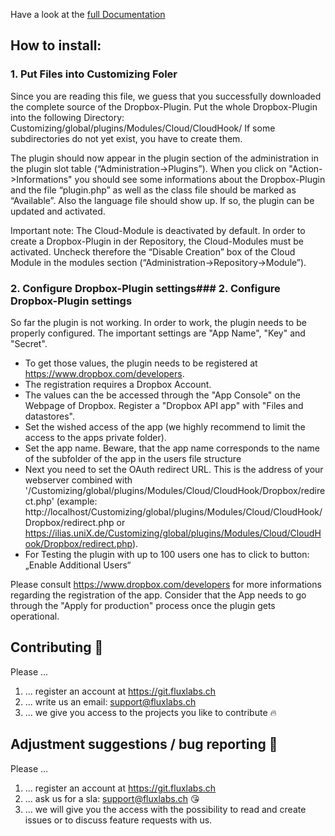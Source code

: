Have a look at the [full Documentation](/doc/Documentation.pdf?raw=true)

## How to install: ##

### 1. Put Files into Customizing Foler
Since you are reading this file, we guess that you successfully downloaded the complete source of the Dropbox-Plugin. Put the whole Dropbox-Plugin into the following Directory: Customizing/global/plugins/Modules/Cloud/CloudHook/
If some subdirectories do not yet exist, you have to create them.

The plugin should now appear in the plugin section of the administration in the plugin slot table (“Administration->Plugins”). When you click on "Action->Informations" you should see some informations about the Dropbox-Plugin and the file “plugin.php” as well as the class file should be marked as “Available”.
Also the language file should show up. If so, the plugin can be updated and activated.

Important note: The Cloud-Module is deactivated by default. In order to create a Dropbox-Plugin in der Repository, the Cloud-Modules must be activated. Uncheck therefore the “Disable Creation” box of the Cloud Module in the modules section (“Administration->Repository->Module”).

### 2. Configure Dropbox-Plugin settings### 2. Configure Dropbox-Plugin settings
So far the plugin is not working. In order to work, the plugin needs to be properly configured. The important settings are "App Name", "Key" and "Secret".
* To get those values, the plugin needs to be registered at https://www.dropbox.com/developers.
* The registration requires a Dropbox Account.
* The values can the be accessed through the "App Console" on the Webpage of Dropbox. Register a "Dropbox API app" with "Files and datastores".
* Set the wished access of the app (we highly recommend to limit the access to the apps private folder).
* Set the app name. Beware, that the app name corresponds to the name of the subfolder of the app in the users file structure
* Next you need to set the OAuth redirect URL. This is the address of your webserver combined with '/Customizing/global/plugins/Modules/Cloud/CloudHook/Dropbox/redirect.php'
  (example: http://localhost/Customizing/global/plugins/Modules/Cloud/CloudHook/Dropbox/redirect.php or https://ilias.uniX.de/Customizing/global/plugins/Modules/Cloud/CloudHook/Dropbox/redirect.php).
* For Testing the plugin with up to 100 users one has to click to button: „Enable Additional Users“

Please consult https://www.dropbox.com/developers for more informations regarding the registration of the app.
Consider that the App needs to go through the "Apply for production" process once the plugin gets operational.

## Contributing :purple_heart:
Please ...
1. ... register an account at https://git.fluxlabs.ch
2. ... write us an email: support@fluxlabs.ch
3. ... we give you access to the projects you like to contribute :fire:


## Adjustment suggestions / bug reporting :feet:
Please ...
1. ... register an account at https://git.fluxlabs.ch
2. ... ask us for a sla: support@fluxlabs.ch :kissing_heart:
3. ... we will give you the access with the possibility to read and create issues or to discuss feature requests with us.
